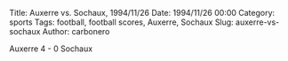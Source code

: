 Title: Auxerre vs. Sochaux, 1994/11/26
Date: 1994/11/26 00:00
Category: sports
Tags: football, football scores, Auxerre, Sochaux
Slug: auxerre-vs-sochaux
Author: carbonero


Auxerre 4 - 0 Sochaux

